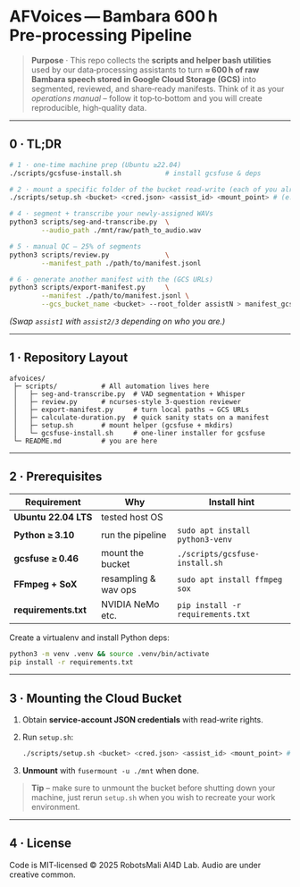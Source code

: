 # AFVoices — Bambara 600 h Pre‑processing Pipeline

> **Purpose** · This repo collects the **scripts and helper bash utilities** used by our data‑processing assistants to turn **≈ 600 h of raw Bambara speech stored in Google Cloud Storage (GCS)** into segmented, reviewed, and share‑ready manifests.  Think of it as your *operations manual* – follow it top‑to‑bottom and you will create reproducible, high‑quality data.

---

## 0 · TL;DR

```bash
# 1 · one‑time machine prep (Ubuntu ≥22.04)
./scripts/gcsfuse-install.sh           # install gcsfuse & deps

# 2 · mount a specific folder of the bucket read‑write (each of you already has a working home dir, e.g assist1)
./scripts/setup.sh <bucket> <cred.json> <assist_id> <mount_point> # (e.g mnt)

# 4 · segment + transcribe your newly‑assigned WAVs
python3 scripts/seg-and-transcribe.py  \
        --audio_path ./mnt/raw/path_to_audio.wav

# 5 · manual QC – 25% of segments
python3 scripts/review.py              \
        --manifest_path ./path/to/manifest.jsonl

# 6 · generate another manifest with the (GCS URLs)
python3 scripts/export-manifest.py     \
        --manifest ./path/to/manifest.jsonl \
        --gcs_bucket_name <bucket> --root_folder assistN > manifest_gcs.jsonl
```

*(Swap `assist1` with `assist2/3` depending on who you are.)*

---

## 1 · Repository Layout

```
afvoices/
 ├─ scripts/           # All automation lives here
 │   ├─ seg-and-transcribe.py  # VAD segmentation + Whisper
 │   ├─ review.py      # ncurses‑style 3‑question reviewer
 │   ├─ export-manifest.py     # turn local paths → GCS URLs
 │   ├─ calculate-duration.py  # quick sanity stats on a manifest
 │   ├─ setup.sh       # mount helper (gcsfuse + mkdirs)
 │   └─ gcsfuse-install.sh     # one‑liner installer for gcsfuse
 └─ README.md          # you are here
```

---

## 2 · Prerequisites

| Requirement            | Why                  | Install hint                        |
| ---------------------- | -------------------- | -------------------------------     |
| **Ubuntu 22.04 LTS**   | tested host OS       |                                     |
| **Python ≥ 3.10**      | run the pipeline     | `sudo apt install python3‑venv`     |
| **gcsfuse ≥ 0.46**     | mount the bucket     | `./scripts/gcsfuse-install.sh`      |
| **FFmpeg + SoX**       | resampling & wav ops | `sudo apt install ffmpeg sox`       |
| **requirements.txt**   |  NVIDIA NeMo etc.    | `pip install -r requirements.txt`   |

Create a virtualenv and install Python deps:

```bash
python3 -m venv .venv && source .venv/bin/activate
pip install -r requirements.txt
```

---

## 3 · Mounting the Cloud Bucket

1. Obtain **service‑account JSON credentials** with read‑write rights.
2. Run `setup.sh`:

   ```bash
   ./scripts/setup.sh <bucket> <cred.json> <assist_id> <mount_point> # (e.g mnt)
   ```

3. **Unmount** with `fusermount -u ./mnt` when done.

> **Tip** – make sure to unmount the bucket before shutting down your machine, just rerun `setup.sh` when you wish to recreate your work environment.

---

## 4 · License

Code is MIT‑licensed © 2025 RobotsMali AI4D Lab.  Audio are under creative common.
